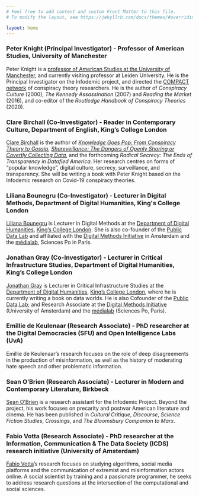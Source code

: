 ```yaml
---
# Feel free to add content and custom Front Matter to this file.
# To modify the layout, see https://jekyllrb.com/docs/themes/#overriding-theme-defaults

layout: home
---
```


### Peter Knight (Principal Investigator) - Professor of American Studies, University of Manchester

Peter Knight is a [professor of American Studies at the University of Manchester](https://www.research.manchester.ac.uk/portal/peter.knight.html), and currently visiting professor at Leiden University. He is the Principal Investigator on the Infodemic project, and directed the [COMPACT network](https://conspiracytheories.eu) of conspiracy theory researchers. He is the author of *Conspiracy Culture* (2000), *The Kennedy Assassination* (2007) and *Reading the Market* (2016), and co-editor of the *Routledge Handbook of Conspiracy Theories* (2020).

### Clare Birchall (Co-Investigator) - Reader in Contemporary Culture, Department of English, King’s College London

[Clare Birchall](https://www.kcl.ac.uk/people/dr-clare-birchall) is the author of [*Knowledge Goes Pop: From Conspiracy Theory to Gossip*](https://library.oapen.org/handle/20.500.12657/34636), [*Shareveillance: The Dangers of Openly Sharing or Covertly Collecting Data*](https://manifold.umn.edu/projects/shareveillance), and the forthcoming *Radical Secrecy: The Ends of Transparency in Datafied America*. Her research centres on forms of “popular knowledge”, digital culture, secrecy, surveillance, and transparency. She will be writing a book with Peter Knight based on the Infodemic research on Covid-19 conspiracy theories.

### Liliana Bounegru (Co-Investigator) - Lecturer in Digital Methods, Department of Digital Humanities, King's College London

[Liliana Bounegru](https://www.kcl.ac.uk/people/liliana-bounegru) is Lecturer in Digital Methods at the  [Department of Digital Humanities](https://www.kcl.ac.uk/ddh), [King’s College London](https://www.kcl.ac.uk/). She is also co-founder of the  [Public Data Lab](http://publicdatalab.org/) and affiliated with the [Digital Methods Initiative](https://digitalmethods.net/) in Amsterdam and the [médialab](https://medialab.sciencespo.fr/), Sciences Po in Paris.

### Jonathan Gray (Co-Investigator) - Lecturer in Critical Infrastructure Studies, Department of Digital Humanities, King’s College London

[Jonathan Gray](https://www.kcl.ac.uk/people/dr-jonathan-gray) is Lecturer in Critical Infrastructure Studies at the [Department of Digital Humanities](https://www.kcl.ac.uk/ddh), [King’s College London](https://www.kcl.ac.uk/), where he is currently writing a book on data worlds. He is also Cofounder of the [Public Data Lab](http://publicdatalab.org/); and Research Associate at the [Digital Methods Initiative](https://digitalmethods.net/) (University of Amsterdam) and the [médialab](https://medialab.sciencespo.fr/) (Sciences Po, Paris).

### Emillie de Keulenaar (Research Associate) - PhD researcher at the Digital Democracies (SFU) and Open Intelligence Labs (UvA)

Emillie de Keulenaar’s research focuses on the role of deep disagreements in the production of misinformation, as well as the history of moderating hate speech and other problematic information.

### Sean O’Brien (Research Associate) - Lecturer in Modern and Contemporary Literature, Birkbeck

[Sean O’Brien](http://www.bbk.ac.uk/english/our-staff/full-time-academic-staff/sean-obrien) is a research assistant for the Infodemic Project. Beyond the project, his work focuses on precarity and postwar American literature and cinema. He has been published in *Cultural Critique*, *Discourse*, *Science Fiction Studies*, *Crossings*, and *The Bloomsbury Companion to Marx*.

### Fabio Votta (Research Associate) - PhD researcher at the Information, Communication & The Data Society (ICDS) research initiative (University of Amsterdam)

[Fabio Votta](http://www.favstats.eu/)’s research focuses on studying algorithms, social media platforms and the communication of extremist and misinformation actors online. A social scientist by training and a passionate programmer, he seeks to address research questions at the intersection of the computational and social sciences.

